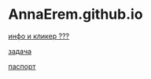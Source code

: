 # AnnaErem.github.io
<p><a href="https://annaerem.github.io/func_00_passport.html">инфо и кликер ???</a></p>
<p><a href="https://annaerem.github.io/First/range.html">задача</a></p>
<p><a href="https://annaerem.github.io/First/id.html">паспорт</a></p>

